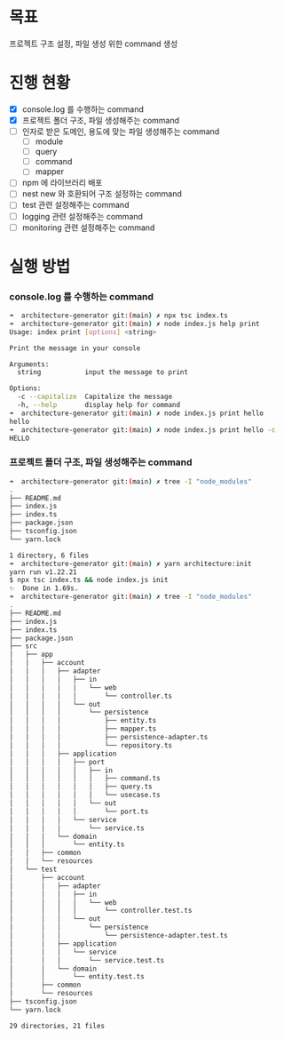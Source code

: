 # 목표

프로젝트 구조 설정, 파일 생성 위한 command 생성

# 진행 현황

- [x] console.log 를 수행하는 command
- [x] 프로젝트 폴더 구조, 파일 생성해주는 command
- [ ] 인자로 받은 도메인, 용도에 맞는 파일 생성해주는 command
  - [ ] module
  - [ ] query
  - [ ] command
  - [ ] mapper
- [ ] npm 에 라이브러리 배포
- [ ] nest new 와 호환되어 구조 설정하는 command
- [ ] test 관련 설정해주는 command
- [ ] logging 관련 설정해주는 command
- [ ] monitoring 관련 설정해주는 command

# 실행 방법

### console.log 를 수행하는 command

```sh
➜  architecture-generator git:(main) ✗ npx tsc index.ts
➜  architecture-generator git:(main) ✗ node index.js help print
Usage: index print [options] <string>

Print the message in your console

Arguments:
  string           input the message to print

Options:
  -c --capitalize  Capitalize the message
  -h, --help       display help for command
➜  architecture-generator git:(main) ✗ node index.js print hello
hello
➜  architecture-generator git:(main) ✗ node index.js print hello -c
HELLO
```

### 프로젝트 폴더 구조, 파일 생성해주는 command

```sh
➜  architecture-generator git:(main) ✗ tree -I "node_modules"
.
├── README.md
├── index.js
├── index.ts
├── package.json
├── tsconfig.json
└── yarn.lock

1 directory, 6 files
➜  architecture-generator git:(main) ✗ yarn architecture:init
yarn run v1.22.21
$ npx tsc index.ts && node index.js init
✨  Done in 1.69s.
➜  architecture-generator git:(main) ✗ tree -I "node_modules"
.
├── README.md
├── index.js
├── index.ts
├── package.json
├── src
│   ├── app
│   │   ├── account
│   │   │   ├── adapter
│   │   │   │   ├── in
│   │   │   │   │   └── web
│   │   │   │   │       └── controller.ts
│   │   │   │   └── out
│   │   │   │       └── persistence
│   │   │   │           ├── entity.ts
│   │   │   │           ├── mapper.ts
│   │   │   │           ├── persistence-adapter.ts
│   │   │   │           └── repository.ts
│   │   │   ├── application
│   │   │   │   ├── port
│   │   │   │   │   ├── in
│   │   │   │   │   │   ├── command.ts
│   │   │   │   │   │   ├── query.ts
│   │   │   │   │   │   └── usecase.ts
│   │   │   │   │   └── out
│   │   │   │   │       └── port.ts
│   │   │   │   └── service
│   │   │   │       └── service.ts
│   │   │   └── domain
│   │   │       └── entity.ts
│   │   ├── common
│   │   └── resources
│   └── test
│       ├── account
│       │   ├── adapter
│       │   │   ├── in
│       │   │   │   └── web
│       │   │   │       └── controller.test.ts
│       │   │   └── out
│       │   │       └── persistence
│       │   │           └── persistence-adapter.test.ts
│       │   ├── application
│       │   │   └── service
│       │   │       └── service.test.ts
│       │   └── domain
│       │       └── entity.test.ts
│       ├── common
│       └── resources
├── tsconfig.json
└── yarn.lock

29 directories, 21 files
```
